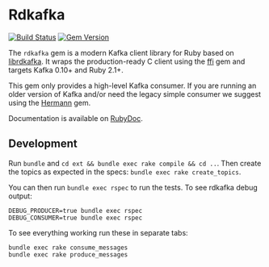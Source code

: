 # Rdkafka

[![Build Status](https://travis-ci.org/thijsc/rdkafka-ruby.svg?branch=master)](https://travis-ci.org/thijsc/rdkafka-ruby)
[![Gem Version](https://badge.fury.io/rb/rdkafka.svg)](https://badge.fury.io/rb/rdkafka)

The `rdkafka` gem is a modern Kafka client library for Ruby based on
[librdkafka](https://github.com/edenhill/librdkafka/).
It wraps the production-ready C client using the [ffi](https://github.com/ffi/ffi)
gem and targets Kafka 0.10+ and Ruby 2.1+.

This gem only provides a high-level Kafka consumer. If you are running
an older version of Kafka and/or need the legacy simple consumer we
suggest using the [Hermann](https://github.com/reiseburo/hermann) gem.

Documentation is available on [RubyDoc](http://www.rubydoc.info/github/thijsc/rdkafka-ruby/master).

## Development

Run `bundle` and `cd ext && bundle exec rake compile && cd ..`. Then
create the topics as expected in the specs: `bundle exec rake create_topics`.

You can then run `bundle exec rspec` to run the tests. To see rdkafka
debug output:

```
DEBUG_PRODUCER=true bundle exec rspec
DEBUG_CONSUMER=true bundle exec rspec
```

To see everything working run these in separate tabs:

```
bundle exec rake consume_messages
bundle exec rake produce_messages
```
